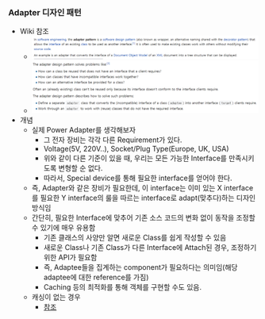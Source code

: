 ### Adapter 디자인 패턴
- Wiki 참조
    - ![Alt Text](../image/Adapterwiki1.png)
    - ![Alt Text](../image/Adapterwiki2.png)
- 개념
    - 실제 Power Adapter를 생각해보자
        - 그 전자 장비는 각각 다른 Requirement가 있다.
        - Voltage(5V, 220V..), Socket/Plug Type(Europe, UK, USA)
        - 위와 같이 다른 기준이 있을 때, 우리는 모든 가능한 Interface를 만족시키도록 변형할 순 없다.
        - 따라서, Special device를 통해 필요한 interface를 얻어야 한다.
    - 즉, Adapter와 같은 장비가 필요한데, 이 interface는 이미 있는 X interface를 필요한 Y interface의 룰을 따르는 interface로 adapt(맞추다)하는 디자인 방식임
    - 간단히, 필요한 Interface에 맞추어 기존 소스 코드의 변화 없이 동작을 조정할 수 있기에 매우 유용함
        - 기존 클래스의 사양만 알면 새로운 Class를 쉽게 작성할 수 있음
        - 새로운 Class나 기존 Class가 다른 Interface에 Attach된 경우, 조정하기 위한 API가 필요함
        - 즉, Adaptee들을 집계하는 component가 필요하다는 의미임(해당 adaptee에 대한 reference를 가짐)
        - Caching 등의 최적화를 통해 객체를 구현할 수도 있음.
    - 캐싱이 없는 경우
        - <a href="https://github.com/hongjw1991/Java-DataStructure-Algorithm-DesignPattern/tree/master/DesignPattern/Structural/Adapter/NoCaching.java">참조</a>